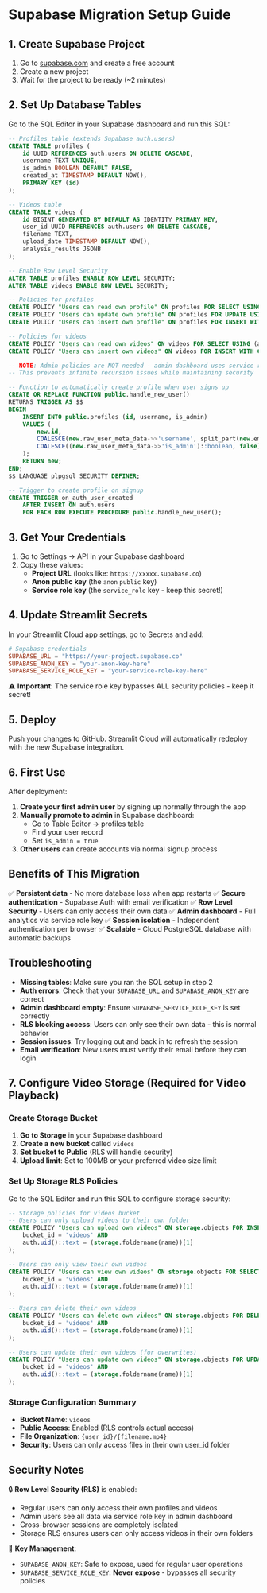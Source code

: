 # Supabase Migration Setup Guide

## 1. Create Supabase Project

1. Go to [supabase.com](https://supabase.com) and create a free account
2. Create a new project
3. Wait for the project to be ready (~2 minutes)

## 2. Set Up Database Tables

Go to the SQL Editor in your Supabase dashboard and run this SQL:

```sql
-- Profiles table (extends Supabase auth.users)
CREATE TABLE profiles (
    id UUID REFERENCES auth.users ON DELETE CASCADE,
    username TEXT UNIQUE,
    is_admin BOOLEAN DEFAULT FALSE,
    created_at TIMESTAMP DEFAULT NOW(),
    PRIMARY KEY (id)
);

-- Videos table
CREATE TABLE videos (
    id BIGINT GENERATED BY DEFAULT AS IDENTITY PRIMARY KEY,
    user_id UUID REFERENCES auth.users ON DELETE CASCADE,
    filename TEXT,
    upload_date TIMESTAMP DEFAULT NOW(),
    analysis_results JSONB
);

-- Enable Row Level Security
ALTER TABLE profiles ENABLE ROW LEVEL SECURITY;
ALTER TABLE videos ENABLE ROW LEVEL SECURITY;

-- Policies for profiles
CREATE POLICY "Users can read own profile" ON profiles FOR SELECT USING (auth.uid() = id);
CREATE POLICY "Users can update own profile" ON profiles FOR UPDATE USING (auth.uid() = id);
CREATE POLICY "Users can insert own profile" ON profiles FOR INSERT WITH CHECK (auth.uid() = id);

-- Policies for videos
CREATE POLICY "Users can read own videos" ON videos FOR SELECT USING (auth.uid() = user_id);
CREATE POLICY "Users can insert own videos" ON videos FOR INSERT WITH CHECK (auth.uid() = user_id);

-- NOTE: Admin policies are NOT needed - admin dashboard uses service role key to bypass RLS
-- This prevents infinite recursion issues while maintaining security

-- Function to automatically create profile when user signs up
CREATE OR REPLACE FUNCTION public.handle_new_user()
RETURNS TRIGGER AS $$
BEGIN
    INSERT INTO public.profiles (id, username, is_admin)
    VALUES (
        new.id,
        COALESCE(new.raw_user_meta_data->>'username', split_part(new.email, '@', 1)),
        COALESCE((new.raw_user_meta_data->>'is_admin')::boolean, false)
    );
    RETURN new;
END;
$$ LANGUAGE plpgsql SECURITY DEFINER;

-- Trigger to create profile on signup
CREATE TRIGGER on_auth_user_created
    AFTER INSERT ON auth.users
    FOR EACH ROW EXECUTE PROCEDURE public.handle_new_user();
```

## 3. Get Your Credentials

1. Go to Settings → API in your Supabase dashboard
2. Copy these values:
   - **Project URL** (looks like: `https://xxxxx.supabase.co`)
   - **Anon public key** (the `anon` `public` key)
   - **Service role key** (the `service_role` key - keep this secret!)

## 4. Update Streamlit Secrets

In your Streamlit Cloud app settings, go to Secrets and add:

```toml
# Supabase credentials
SUPABASE_URL = "https://your-project.supabase.co"
SUPABASE_ANON_KEY = "your-anon-key-here"
SUPABASE_SERVICE_ROLE_KEY = "your-service-role-key-here"
```

⚠️ **Important**: The service role key bypasses ALL security policies - keep it secret!

## 5. Deploy

Push your changes to GitHub. Streamlit Cloud will automatically redeploy with the new Supabase integration.

## 6. First Use

After deployment:
1. **Create your first admin user** by signing up normally through the app
2. **Manually promote to admin** in Supabase dashboard:
   - Go to Table Editor → profiles table
   - Find your user record
   - Set `is_admin = true`
3. **Other users** can create accounts via normal signup process

## Benefits of This Migration

✅ **Persistent data** - No more database loss when app restarts
✅ **Secure authentication** - Supabase Auth with email verification
✅ **Row Level Security** - Users can only access their own data
✅ **Admin dashboard** - Full analytics via service role key
✅ **Session isolation** - Independent authentication per browser
✅ **Scalable** - Cloud PostgreSQL database with automatic backups

## Troubleshooting

- **Missing tables**: Make sure you ran the SQL setup in step 2
- **Auth errors**: Check that your `SUPABASE_URL` and `SUPABASE_ANON_KEY` are correct  
- **Admin dashboard empty**: Ensure `SUPABASE_SERVICE_ROLE_KEY` is set correctly
- **RLS blocking access**: Users can only see their own data - this is normal behavior
- **Session issues**: Try logging out and back in to refresh the session
- **Email verification**: New users must verify their email before they can login

## 7. Configure Video Storage (Required for Video Playback)

### Create Storage Bucket

1. **Go to Storage** in your Supabase dashboard
2. **Create a new bucket** called `videos`
3. **Set bucket to Public** (RLS will handle security)
4. **Upload limit**: Set to 100MB or your preferred video size limit

### Set Up Storage RLS Policies

Go to the SQL Editor and run this SQL to configure storage security:

```sql
-- Storage policies for videos bucket
-- Users can only upload videos to their own folder
CREATE POLICY "Users can upload own videos" ON storage.objects FOR INSERT WITH CHECK (
    bucket_id = 'videos' AND
    auth.uid()::text = (storage.foldername(name))[1]
);

-- Users can only view their own videos  
CREATE POLICY "Users can view own videos" ON storage.objects FOR SELECT USING (
    bucket_id = 'videos' AND
    auth.uid()::text = (storage.foldername(name))[1]
);

-- Users can delete their own videos
CREATE POLICY "Users can delete own videos" ON storage.objects FOR DELETE USING (
    bucket_id = 'videos' AND
    auth.uid()::text = (storage.foldername(name))[1]
);

-- Users can update their own videos (for overwrites)
CREATE POLICY "Users can update own videos" ON storage.objects FOR UPDATE USING (
    bucket_id = 'videos' AND
    auth.uid()::text = (storage.foldername(name))[1]
);
```

### Storage Configuration Summary
- **Bucket Name**: `videos`
- **Public Access**: Enabled (RLS controls actual access)
- **File Organization**: `{user_id}/{filename.mp4}`
- **Security**: Users can only access files in their own user_id folder

## Security Notes

🔒 **Row Level Security (RLS)** is enabled:
- Regular users can only access their own profiles and videos
- Admin users see all data via service role key in admin dashboard
- Cross-browser sessions are completely isolated
- Storage RLS ensures users can only access videos in their own folders

🔑 **Key Management**:
- `SUPABASE_ANON_KEY`: Safe to expose, used for regular user operations
- `SUPABASE_SERVICE_ROLE_KEY`: **Never expose** - bypasses all security policies

